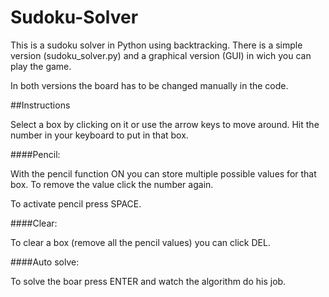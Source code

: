 # Sudoku-Solver

 This is a sudoku solver in Python using backtracking. 
 There is a simple version (sudoku_solver.py) and a graphical version (GUI) in wich you can play the game. 
 
 In both versions the board has to be changed manually in the code.

 ##Instructions
 
 Select a box by clicking on it or use the arrow keys to move around. Hit the number in your keyboard to put in that box.
 
 ####Pencil:
 
 With the pencil function ON you can store multiple possible values for that box. To remove the value click the number again.
 
 To activate pencil press SPACE.
 
 ####Clear:
 
 To clear a box (remove all the pencil values) you can click DEL.

 ####Auto solve:
 
 To solve the boar press ENTER and watch the algorithm do his job. 
